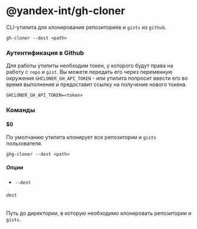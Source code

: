 @yandex-int/gh-cloner
=========================

CLI-утилита для клонирования репозиториев и `gists` из `github`.

`gh-cloner --dest <path>`

### Аутентификация в Github

Для работы утилиты необходим токен, у которого будут права на работу с `repo` и `gist`.
Вы можете передать его через переменную окружения `GHCLONER_GH_API_TOKEN` - или утилита попросит ввести его во время выполнения и предоставит ссылку на получение нового токена.

`GHCLONER_GH_API_TOKEN=<token>`

### Команды

#### $0

По умолчанию утилита клонирует все репозитории и `gists` пользователя.

`ghg-cloner --dest <path>`

##### Опции

* `--dest`

###### `dest`

Путь до директории, в которую необходимо клонировать репозитории и `gists`.
